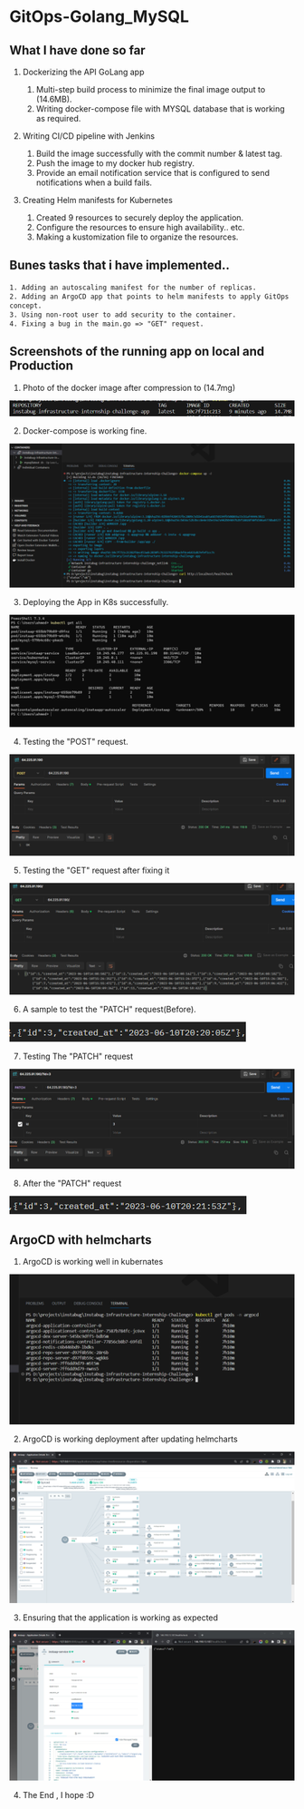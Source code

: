 # GitOps-Golang_MySQL

## What I have done so far
1. Dockerizing the API GoLang app
    1. Multi-step build process to minimize the final image output to (14.6MB).
    3. Writing docker-compose file with MYSQL database that is working as required.

2. Writing CI/CD pipeline with Jenkins 
    1. Build the image successfully with the commit number & latest tag.
    2. Push the image to my docker hub registry.
    3. Provide an email notification service that is configured to send notifications when a build fails.

3. Creating Helm manifests for Kubernetes
    1. Created 9 resources to securely deploy the application.
    2. Configure the resources to ensure high availability.. etc.
    3. Making a kustomization file to organize the resources.


## Bunes tasks that i have implemented..
    1. Adding an autoscaling manifest for the number of replicas.
    2. Adding an ArgoCD app that points to helm manifests to apply GitOps concept.
    3. Using non-root user to add security to the container.
    4. Fixing a bug in the main.go => "GET" request.


## Screenshots of the running app on local and Production
1. Photo of the docker image after compression to (14.7mg)

![](assets/images/00-image-size.png)

2. Docker-compose is working fine.

![](assets/images/01-Docker-compose-working.png)

3. Deploying the App in K8s successfully.

![](assets/images/02-Deploying-the-app-in-k8s.png)

4. Testing the "POST" request.

![](assets/images/03-testing-the-post-api.png)

5. Testing the "GET" request after fixing it 

![](assets/images/04-GET-after-fixing.png)

6. A sample to test the "PATCH" request(Before).

![](assets/images/06-before-PATCH.png)

7. Testing The "PATCH" request

![](assets/images/05-PATCH.png)

8. After the "PATCH" request

![](assets/images/07-After-PATCH.png)



## ArgoCD with helmcharts 

1. ArgoCD is working well in kubernates 

![](assets/images/08-argocd-is-runnung.png)


2. ArgoCD is working deployment after updating helmcharts


![](assets/images/09-argocd-afterupdating-number-of-replicas.png)


3. Ensuring that the application is working as expected


![](assets/images/10-ensuring-that-the-svc-working.png)


4. The End , I hope :D 
















